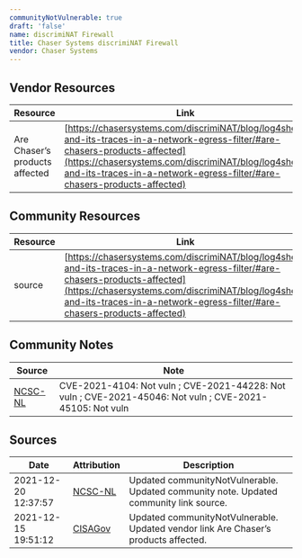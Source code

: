 ```yaml
---
communityNotVulnerable: true
draft: 'false'
name: discrimiNAT Firewall
title: Chaser Systems discrimiNAT Firewall
vendor: Chaser Systems
---
```


## Vendor Resources
| Resource | Link |
| --- | --- |
| Are Chaser’s products affected | [https://chasersystems.com/discrimiNAT/blog/log4shell-and-its-traces-in-a-network-egress-filter/#are-chasers-products-affected](https://chasersystems.com/discrimiNAT/blog/log4shell-and-its-traces-in-a-network-egress-filter/#are-chasers-products-affected) |

## Community Resources
| Resource | Link |
| --- | --- |
| source | [https://chasersystems.com/discrimiNAT/blog/log4shell-and-its-traces-in-a-network-egress-filter/#are-chasers-products-affected](https://chasersystems.com/discrimiNAT/blog/log4shell-and-its-traces-in-a-network-egress-filter/#are-chasers-products-affected) |

## Community Notes
| Source | Note |
| --- | --- |
| [NCSC-NL](https://github.com/NCSC-NL/log4shell/blob/main/software/README.md) | CVE-2021-4104: Not vuln ; CVE-2021-44228: Not vuln ; CVE-2021-45046: Not vuln ; CVE-2021-45105: Not vuln </ul> |

## Sources
| Date | Attribution | Description |
| --- | --- | --- |
| 2021-12-20 12:37:57 | [NCSC-NL](https://github.com/NCSC-NL/log4shell/blob/main/software/README.md) | Updated communityNotVulnerable. Updated community note. Updated community link source.  |
| 2021-12-15 19:51:12 | [CISAGov](https://raw.githubusercontent.com/cisagov/log4j-affected-db/develop/README.md) | Updated communityNotVulnerable. Updated vendor link Are Chaser’s products affected.  |
